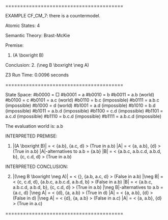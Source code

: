 ========================================

EXAMPLE CF_CM_7: there is a countermodel.

Atomic States: 4

Semantic Theory: Brast-McKie

Premise:
1. (A \boxright B)

Conclusion:
2. (\neg B \boxright \neg A)

Z3 Run Time: 0.0096 seconds

========================================

State Space:
  #b0000 = □
  #b0001 = a
  #b0010 = b
  #b0011 = a.b (world)
  #b0100 = c
  #b0101 = a.c (world)
  #b0110 = b.c (impossible)
  #b0111 = a.b.c (impossible)
  #b1000 = d (world)
  #b1001 = a.d (impossible)
  #b1010 = b.d (impossible)
  #b1011 = a.b.d (impossible)
  #b1100 = c.d (impossible)
  #b1101 = a.c.d (impossible)
  #b1110 = b.c.d (impossible)
  #b1111 = a.b.c.d (impossible)

The evaluation world is: a.b

INTERPRETED PREMISE:

1.  |(A \boxright B)| = < {a.b}, {a.c, d} >  (True in a.b)
      |A| = < {a, a.b}, {d} >  (True in a.b)
      |A|-alternatives to a.b = {a.b}
        |B| = < {a.b.c, a.b.c.d, a.b.d, b}, {c, c.d, d} >  (True in a.b)

INTERPRETED CONCLUSION:

2.  |(\neg B \boxright \neg A)| = < {}, {a.b, a.c, d} >  (False in a.b)
      |\neg B| = < {c, c.d, d}, {a.b.c, a.b.c.d, a.b.d, b} >  (False in a.b)
        |B| = < {a.b.c, a.b.c.d, a.b.d, b}, {c, c.d, d} >  (True in a.b)
      |\neg B|-alternatives to a.b = {a.c, d}
        |\neg A| = < {d}, {a, a.b} >  (True in d)
          |A| = < {a, a.b}, {d} >  (False in d)
        |\neg A| = < {d}, {a, a.b} >  (False in a.c)
          |A| = < {a, a.b}, {d} >  (True in a.c)


========================================